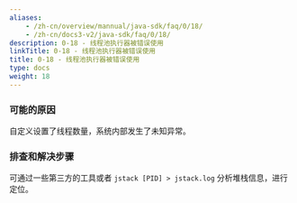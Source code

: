 ```yaml
---
aliases:
    - /zh-cn/overview/mannual/java-sdk/faq/0/18/
    - /zh-cn/docs3-v2/java-sdk/faq/0/18/
description: 0-18 - 线程池执行器被错误使用
linkTitle: 0-18 - 线程池执行器被错误使用
title: 0-18 - 线程池执行器被错误使用
type: docs
weight: 18
---
```








### 可能的原因

自定义设置了线程数量，系统内部发生了未知异常。

### 排查和解决步骤

可通过一些第三方的工具或者 `jstack [PID] > jstack.log` 分析堆栈信息，进行定位。